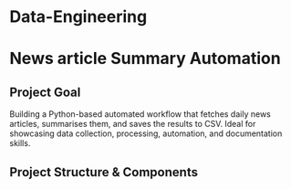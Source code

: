 # Data-Engineering

# News article Summary Automation 

## Project Goal 

Building a Python-based automated workflow that fetches daily news articles, summarises them, and saves the results to CSV. 
Ideal for showcasing data collection, processing, automation, and documentation skills.

## Project Structure & Components 


